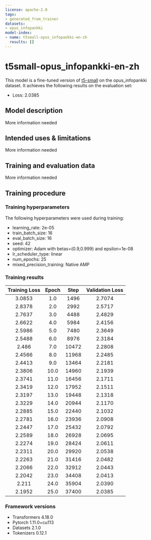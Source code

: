```yaml
---
license: apache-2.0
tags:
- generated_from_trainer
datasets:
- opus_infopankki
model-index:
- name: t5small-opus_infopankki-en-zh
  results: []
---
```


<!-- This model card has been generated automatically according to the information the Trainer had access to. You
should probably proofread and complete it, then remove this comment. -->

# t5small-opus_infopankki-en-zh

This model is a fine-tuned version of [t5-small](https://huggingface.co/t5-small) on the opus_infopankki dataset.
It achieves the following results on the evaluation set:
- Loss: 2.0385

## Model description

More information needed

## Intended uses & limitations

More information needed

## Training and evaluation data

More information needed

## Training procedure

### Training hyperparameters

The following hyperparameters were used during training:
- learning_rate: 2e-05
- train_batch_size: 16
- eval_batch_size: 16
- seed: 42
- optimizer: Adam with betas=(0.9,0.999) and epsilon=1e-08
- lr_scheduler_type: linear
- num_epochs: 25
- mixed_precision_training: Native AMP

### Training results

| Training Loss | Epoch | Step  | Validation Loss |
|:-------------:|:-----:|:-----:|:---------------:|
| 3.0853        | 1.0   | 1496  | 2.7074          |
| 2.8378        | 2.0   | 2992  | 2.5717          |
| 2.7637        | 3.0   | 4488  | 2.4829          |
| 2.6622        | 4.0   | 5984  | 2.4156          |
| 2.5986        | 5.0   | 7480  | 2.3649          |
| 2.5488        | 6.0   | 8976  | 2.3184          |
| 2.486         | 7.0   | 10472 | 2.2808          |
| 2.4566        | 8.0   | 11968 | 2.2485          |
| 2.4413        | 9.0   | 13464 | 2.2181          |
| 2.3806        | 10.0  | 14960 | 2.1939          |
| 2.3741        | 11.0  | 16456 | 2.1711          |
| 2.3419        | 12.0  | 17952 | 2.1511          |
| 2.3197        | 13.0  | 19448 | 2.1318          |
| 2.3229        | 14.0  | 20944 | 2.1170          |
| 2.2885        | 15.0  | 22440 | 2.1032          |
| 2.2781        | 16.0  | 23936 | 2.0908          |
| 2.2447        | 17.0  | 25432 | 2.0792          |
| 2.2589        | 18.0  | 26928 | 2.0695          |
| 2.2274        | 19.0  | 28424 | 2.0611          |
| 2.2311        | 20.0  | 29920 | 2.0538          |
| 2.2263        | 21.0  | 31416 | 2.0482          |
| 2.2066        | 22.0  | 32912 | 2.0443          |
| 2.2042        | 23.0  | 34408 | 2.0413          |
| 2.211         | 24.0  | 35904 | 2.0390          |
| 2.1952        | 25.0  | 37400 | 2.0385          |


### Framework versions

- Transformers 4.18.0
- Pytorch 1.11.0+cu113
- Datasets 2.1.0
- Tokenizers 0.12.1
